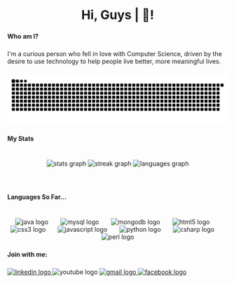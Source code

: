 <h1 align="center">Hi, Guys  |  👋!</h1>

###

<h4 align="left">Who am I?</h4>

###

<p align="left">I'm a curious person who fell in love with Computer Science, driven by the desire to use technology to help people live better, more meaningful lives.</p>

###

<img src="https://github.com/7oSkaaa/7oSkaaa/blob/output/github-contribution-grid-snake.svg?" alt="Snake animation"/>

###

<h4 align="left">My Stats</h4>

###

<br clear="both">

<div align="center">
  <img src="https://github-readme-stats.vercel.app/api?username=VishmithaJanith&hide_title=false&hide_rank=false&show_icons=true&include_all_commits=true&count_private=true&disable_animations=false&theme=dracula&locale=en&hide_border=false" height="150" alt="stats graph"  />
  <img src="https://streak-stats.demolab.com?user=VishmithaJanith&locale=en&mode=daily&theme=dracula&hide_border=false&border_radius=5" height="150" alt="streak graph"  />
  <img src="https://github-readme-stats.vercel.app/api/top-langs?username=VishmithaJanith&locale=en&hide_title=false&layout=compact&card_width=320&langs_count=5&theme=dracula&hide_border=true" height="150" alt="languages graph"  />
</div>

###

<br clear="both">

<h4 align="left">Languages So Far...</h4>

###

<br clear="both">

<div align="center">
  <img src="https://skillicons.dev/icons?i=java" height="50" alt="java logo"  />
  <img width="20" />
  <img src="https://skillicons.dev/icons?i=mysql" height="50" alt="mysql logo"  />
  <img width="20" />
  <img src="https://skillicons.dev/icons?i=mongodb" height="50" alt="mongodb logo"  />
  <img width="20" />
  <img src="https://skillicons.dev/icons?i=html" height="50" alt="html5 logo"  />
  <img width="20" />
  <img src="https://skillicons.dev/icons?i=css" height="50" alt="css3 logo"  />
  <img width="20" />
  <img src="https://skillicons.dev/icons?i=js" height="50" alt="javascript logo"  />
  <img width="20" />
  <img src="https://skillicons.dev/icons?i=py" height="50" alt="python logo"  />
  <img width="20" />
  <img src="https://skillicons.dev/icons?i=cs" height="50" alt="csharp logo"  />
  <img width="20" />
  <img src="https://skillicons.dev/icons?i=perl" height="50" alt="perl logo"  />
</div>

###

<h4 align="left">Join with me:</h4>

###

<div align="left">
  <a href="https:/www.linkedin.com/in/vishmitha-janith" target="_blank">
    <img src="https://raw.githubusercontent.com/maurodesouza/profile-readme-generator/master/src/assets/icons/social/linkedin/default.svg" width="55" height="35" alt="linkedin logo"  />
  </a>
  <img src="https://raw.githubusercontent.com/maurodesouza/profile-readme-generator/master/src/assets/icons/social/youtube/default.svg" width="55" height="35" alt="youtube logo"  />
  <a href="vishmithajanithonline@gmail.com" target="_blank">
    <img src="https://raw.githubusercontent.com/maurodesouza/profile-readme-generator/master/src/assets/icons/social/gmail/default.svg" width="55" height="35" alt="gmail logo"  />
  </a>
  <a href="https://www.facebook.com/share/14FYsySEj47/" target="_blank">
    <img src="https://raw.githubusercontent.com/maurodesouza/profile-readme-generator/master/src/assets/icons/social/facebook/default.svg" width="55" height="35" alt="facebook logo"  />
  </a>
</div>

###
